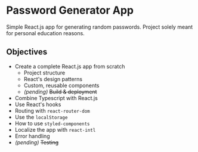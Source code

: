 # Password Generator App

Simple React.js app for generating random passwords. Project solely meant for personal education reasons.

## Objectives

- Create a complete React.js app from scratch
  - Project structure
  - React's design patterns
  - Custom, reusable components
  - _(pending)_ ~~Build & deployment~~
- Combine Typescript with React.js
- Use React's hooks
- Routing with `react-router-dom`
- Use the `localStorage`
- How to use `styled-components`
- Localize the app with `react-intl`
- Error handling
- _(pending)_ ~~Testing~~
